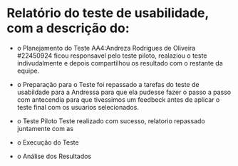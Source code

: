 # Relatório do teste de usabilidade, com a descrição do:
* o Planejamento do Teste
  AA4:Andreza Rodrigues de Oliveira #22450924 ficou responsavel pelo teste piloto, realaziou o  teste indivudalmente e depois compartilhou os resultado com o restante da equipe.

* o Preparação para o Teste
  foi repassado a tarefas do teste de usabildade para a Andressa para que ela pudesse fazer o passo a passo com antecendia para que tivessimos um feedbeck antes de aplicar o teste final com os usuarios selecionados.
* o Teste Piloto
  Teste realizado com sucesso, relatorio repassado juntamente com as 
  
* o Execução do Teste
* o Análise dos Resultados
